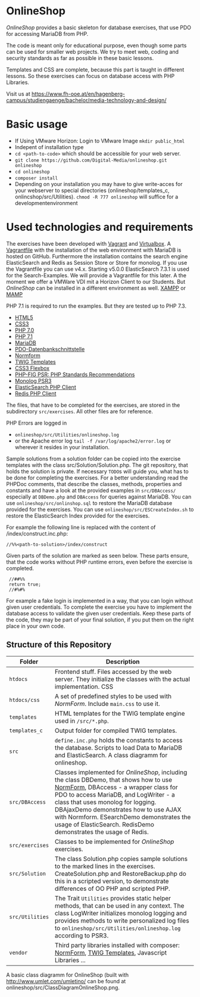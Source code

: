 ﻿# OnlineShop
*OnlineShop* provides a basic skeleton for database exercises, that use PDO for accessing MariaDB from PHP.

The code is meant only for educational purpose, even though some parts can be used for smaller web projects.
We try to meet web, coding and security standards as far as possible in these basic lessons.

Templates and CSS are complete, because this part is taught in different lessons. So these exercises can focus on
database access with PHP Libraries.

Visit us at https://www.fh-ooe.at/en/hagenberg-campus/studiengaenge/bachelor/media-technology-and-design/

# Basic usage

* If Using VMware Horizon: Login to VMware Image ``mkdir public_html``
* Indepent of installation type
* ``cd <path-to-code>`` which should be accessible for your web server.
* ``git clone https://github.com/Digital-Media/onlineshop.git onlineshop``
* ``cd onlineshop``
* ``composer install``
* Depending on your installation you may have to give write-acces for your webserver to special directories (onlineshop/templates_c, onlincshop/src/Utilities). ``chmod -R 777 onlineshop`` will suffice for a developmentenvironment

# Used technologies and requirements

The exercises have been developed with [Vagrant](https://www.vagrantup.com/) and [Virtualbox](https://www.virtualbox.org/). 
A [Vagrantfile](https://github.com/Digital-Media/fhooe-webdev) with the installation of the web environment with MariaDB is hosted on GitHub. 
Furthermore the installation contains the 
search engine ElasticSearch and Redis as Session Store or Store for monolog.
If you use the Vagrantfile you can use v4.x. Starting v5.0.0 ElasticSearch 7.3.1 is used for the Search-Examples. We will provide a Vagrantfile for this later. A the moment we offer a VMWare VDI mit a Horizon Client to our Students.
But *OnlineShop* can be installed in a different environment as well. 
[XAMPP](https://www.apachefriends.org/de/download.html) or [MAMP](https://www.mamp.info/de/)

PHP 7.1 is required to run the examples. But they are tested up to PHP 7.3.

* [HTML5](https://www.w3.org/TR/html5/)
* [CSS3](https://www.w3.org/Style/CSS/specs)
* [PHP 7.0](http://php.net/manual/en/migration70.new-features.php)
* [PHP 7.1](http://php.net/manual/en/migration71.new-features.php)
* [MariaDB](https://mariadb.org/)
* [PDO-Datenbankschnittstelle](http://php.net/manual/en/book.pdo.php)
* [Normform](https://github.com/Digital-Media/normform)
* [TWIG Templates](https://twig.symfony.com/)
* [CSS3 Flexbox](https://www.w3.org/TR/css-flexbox-1/)
* [PHP-FIG PSR: PHP Standards Recommendations](https://www.php-fig.org/psr/)
* [Monolog PSR3](https://github.com/Seldaek/monolog)
* [ElasticSearch PHP Client](https://www.elastic.co/guide/en/elasticsearch/client/php-api/current/index.html)
* [Redis PHP Client](https://packagist.org/packages/predis/predis)


The files, that have to be completed for the exercises, are stored in the subdirectory ``src/exercises``.
All other files are for reference.

PHP Errors are logged in
* ``onlineshop/src/Utilities/onlineshop.log``
* or the Apache error log ``tail -f /var/log/apache2/error.log`` or wherever it resides in your installation.

Sample solutions from a solution folder can be copied into the exercise templates with the class src/Solution/Solution.php.
The git repository, that holds the solution is private. If necessary ``TODO``s will guide you, what has to be done for completing the exercises. 
For a better understanding read the PHPDoc comments, that describe the classes, methods, properties and constants 
and have a look at the provided examples in ``src/DBAccess/`` especially at ``DBDemo.php`` 
and ``DBAccess`` for queries against MariaDB. 
You can use ``onlineshop/src/onlinshop.sql`` to restore the MariaDB database provided for the exercises.
You can use ``onlineshop/src/ESCreateIndex.sh`` to restore the ElasticSearch Index provided for the exercises.

For example the following line is replaced with the content of <solutionfolder>/index/construct.inc.php:  
    
    //%%<path-to-solution>/index/construct

Given parts of the solution are marked as seen below. These parts ensure, that the code works without PHP runtime errors, even before the exercise is completed.
     
     //##%%
     return true;
     //#%#%
     
For example a fake login is implemented in a way, that you can login without given user credentials. 
To complete the exercise you have to implement the database access to validate the given user credentials.
Keep these parts of the code, they may be part of your final solution, if you put them on the right place in your own code.


## Structure of this Repository

Folder | Description
--- | ---
``htdocs`` |Frontend stuff. Files accessed by the web server. They initialize the classes with the actual implementation. CSS
``htdocs/css`` | A set of predefined styles to be used with *NormForm*. Include ``main.css`` to use it.
``templates`` | HTML templates for the TWIG template engine used in ``/src/*.php``.
``templates_c`` | Output folder for compiled TWIG templates.
``src`` | ``define.inc.php`` holds the constants to access the database. Scripts to load Data to MariaDB and ElasticSearch. A class diagramm for onlineshop.
``src/DBAccess`` | Classes implemented for *OnlineShop*, including the class DBDemo, that shows how to use [NormForm](https://github.com/Digital-Media/normform), DBAccess - a wrapper class for PDO to access MariaDB,  and LogWriter - a class that uses monolog for logging. DBAjaxDemo demonstrates how to use AJAX with Normform. ESearchDemo demonstrates the usage of ElasticSearch. RedisDemo demonstrates the usage of Redis.
``src/exercises`` | Classes to be implemented for *OnlineShop* exercises.
``src/Solution`` | The class Solution.php copies sample solutions to the marked lines in the exercises. CreateSolution.php and RestoreBackup.php do this in a scripted version, to demonstrate differences of OO PHP and scripted PHP.
``src/Utilities`` | The Trait ``Utilities`` provides static helper methods, that can be used in any context. The class LogWriter initializes monolog logging and provides methods to write personalized log files to ``onlineshop/src/Utilities/onlineshop.log`` according to PSR3.
``vendor`` | Third party libraries installed with composer: [NormForm](https://github.com/Digital-Media/normform), [TWIG Templates](https://twig.symfony.com/), Javascript Libraries ...

A basic class diagramm for OnlineShop (built with http://www.umlet.com/umletino/ can be found at onlineshop/src/ClassDiagramOnlineShop.png.

